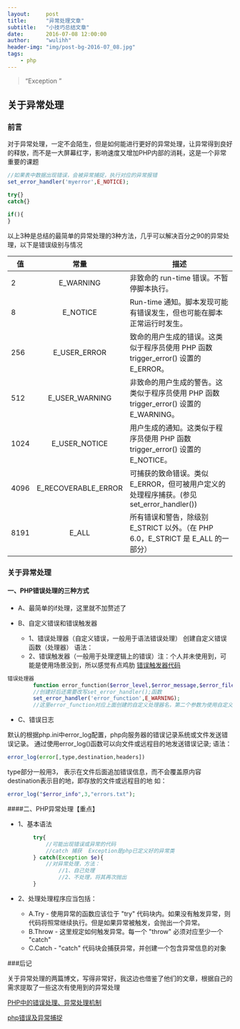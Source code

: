 ```yaml
---
layout:     post
title:      "异常处理文章"
subtitle:   "小技巧总结文章"
date:       2016-07-08 12:00:00
author:     "wulihh"
header-img: "img/post-bg-2016-07_08.jpg"
tags:
    - php
---
```

> “Exception ”

## 关于异常处理

### 前言
对于异常处理，一定不会陌生，但是如何能进行更好的异常处理，让异常得到良好的释放，而不是一大屏幕红字，影响速度又增加PHP内部的消耗，这是一个非常重要的课题
```php
//如果表中数据出现错误，会被异常捕捉，执行对应的异常报错
set_error_handler('myerror',E_NOTICE);
```

```php
try{}
catch{}
```

```php
if(){
}
```

以上3种是总结的最简单的异常处理的3种方法，几乎可以解决百分之90的异常处理，以下是错误级别与情况


| 值	 | 常量   | 描述  |
| --- |:--------:| -----|
| 2	| E_WARNING | 非致命的 run-time 错误。不暂停脚本执行。  |
| 8 | 	E_NOTICE |   Run-time 通知。脚本发现可能有错误发生，但也可能在脚本正常运行时发生。 |
| 256 | E_USER_ERROR | 致命的用户生成的错误。这类似于程序员使用 PHP 函数 trigger_error() 设置的 E_ERROR。 |
| 512 | E_USER_WARNING|非致命的用户生成的警告。这类似于程序员使用 PHP 函数 trigger_error() 设置的 E_WARNING。|
| 1024 |E_USER_NOTICE|用户生成的通知。这类似于程序员使用 PHP 函数 trigger_error() 设置的 E_NOTICE。|
| 4096 | E_RECOVERABLE_ERROR|可捕获的致命错误。类似 E_ERROR，但可被用户定义的处理程序捕获。(参见 set_error_handler())|
| 8191 | E_ALL | 所有错误和警告，除级别 E_STRICT 以外。（在 PHP 6.0，E_STRICT 是 E_ALL 的一部分）|


### 关于异常处理

#### 一、PHP错误处理的三种方式
 * A、最简单的if处理，这里就不加赘述了
 
 * B、自定义错误和错误触发器
	 * 1、错误处理器（自定义错误，一般用于语法错误处理）
        创建自定义错误函数（处理器）
        语法：
     * 2、错误触发器（一般用于处理逻辑上的错误）注：个人并未使用到，可能是使用场景没到，所以感觉有点鸡肋
         [错误触发器代码](http://www.cnblogs.com/cnbeir/archive/2012/05/05/2484635.html)
         
```php
错误处理器
        function error_function($error_level,$error_message,$error_file,$error_line,$error_context)
        //创建好后还需要改写set_error_handler();函数
        set_error_handler('error_function',E_WARNING);
        //这里error_function对应上面创建的自定义处理器名，第二个参数为使用自定义错误处理器的错误级别；
```
	

* C、错误日志 
 
 默认的根据php.ini中error_log配置，php向服务器的错误记录系统或文件发送错误记录。
 通过使用error_log()函数可以向文件或远程目的地发送错误记录;
        语法：
        
```php
error_log(error[,type,destination,headers])
```

type部分一般用3，
表示在文件后面追加错误信息，而不会覆盖原内容
destination表示目的地，即存放的文件或远程目的地
 如：
 
```php
error_log("$error_info",3,"errors.txt");
```
####二、PHP异常处理【重点】
 
* 1、基本语法

```php
        try{
            //可能出现错误或异常的代码
            //catch 捕获  Exception是php已定义好的异常类
        } catch(Exception $e){
            //对异常处理，方法：
                //1、自己处理
                //2、不处理，将其再次抛出
        }
```

* 2、处理处理程序应当包括：
	
	 * A.Try - 使用异常的函数应该位于 "try"  代码块内。如果没有触发异常，则代码将照常继续执行。但是如果异常被触发，会抛出一个异常。
	 * B.Throw - 这里规定如何触发异常。每一个 "throw" 必须对应至少一个 "catch"
	 * C.Catch - "catch" 代码块会捕获异常，并创建一个包含异常信息的对象 

###后记

关于异常处理的两篇博文，写得非常好，我这边也借鉴了他们的文章，根据自己的需求提取了一些这次有使用到的异常处理

[PHP中的错误处理、异常处理机制](http://www.cnblogs.com/cnbeir/archive/2012/05/05/2484635.html)

[php错误及异常捕捉](http://blog.csdn.net/e421083458/article/details/8157154)
 

